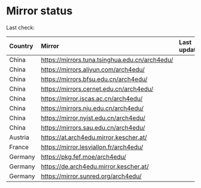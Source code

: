 <script src="./time.js"></script>
# Mirror status
Last check: <script type="text/javascript">localize(1738653626.8300722);</script>

|Country|Mirror|Last update|
|:------|:-----|:----------|
|China|https://mirrors.tuna.tsinghua.edu.cn/arch4edu/|<script type="text/javascript">localize(1738607860);</script>|
|China|https://mirrors.aliyun.com/arch4edu/|<script type="text/javascript">localize(1738607860);</script>|
|China|https://mirrors.bfsu.edu.cn/arch4edu/|<script type="text/javascript">localize(1738607860);</script>|
|China|https://mirrors.cernet.edu.cn/arch4edu/|<script type="text/javascript">localize(1738607860);</script>|
|China|https://mirror.iscas.ac.cn/arch4edu/|<script type="text/javascript">localize(1738607860);</script>|
|China|https://mirrors.nju.edu.cn/arch4edu/|<script type="text/javascript">localize(1738564817);</script>|
|China|https://mirror.nyist.edu.cn/arch4edu/|<script type="text/javascript">localize(1738607860);</script>|
|China|https://mirrors.sau.edu.cn/arch4edu/|<script type="text/javascript">localize(1731653531);</script>|
|Austria|https://at.arch4edu.mirror.kescher.at/|<script type="text/javascript">localize(1738607860);</script>|
|France|https://mirror.lesviallon.fr/arch4edu/|<script type="text/javascript">localize(1738607860);</script>|
|Germany|https://pkg.fef.moe/arch4edu/|<script type="text/javascript">localize(1738607860);</script>|
|Germany|https://de.arch4edu.mirror.kescher.at/|<script type="text/javascript">localize(1738607860);</script>|
|Germany|https://mirror.sunred.org/arch4edu/|<script type="text/javascript">localize(1738607860);</script>|

<script src="./tablefilter/tablefilter.js"></script>
<script src="./table.js"></script>